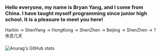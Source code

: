 ### Hello everyone, my name is Bryan Yang, and I come from China. I have taught myself programming since junior high school. It is a pleasure to meet you here!
Harbin -> ShenYang -> HongKong -> ShenZhen -> Beijing -> ShenZhen -> ?
休息几天
### 
![Anurag's GitHub stats](https://github-readme-stats.vercel.app/api?username=DaZuiZui&count_private=true)
 
